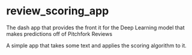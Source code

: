 # review_scoring_app
The dash app that provides the front it for the Deep Learning model that makes predictions off of Pitchfork Reviews

A simple app that takes some text and applies the scoring algorithm to it. 
